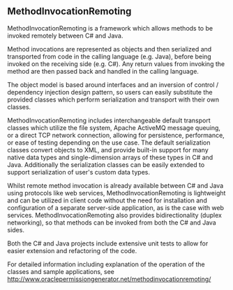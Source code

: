 MethodInvocationRemoting
------------------------

MethodInvocationRemoting is a framework which allows methods to be invoked remotely between C# and Java.

Method invocations are represented as objects and then serialized and transported from code in the calling language (e.g. Java), before being invoked on the receiving side (e.g. C#). Any return values from invoking the method are then passed back and handled in the calling language.

The object model is based around interfaces and an inversion of control / dependency injection design pattern, so users can easily substitute the provided classes which perform serialization and transport with their own classes.

MethodInvocationRemoting includes interchangeable default transport classes which utilize the file system, Apache ActiveMQ message queuing, or a direct TCP network connection, allowing for persistence, performance, or ease of testing depending on the use case. The default serialization classes convert objects to XML, and provide built-in support for many native data types and single-dimension arrays of these types in C# and Java. Additionally the serialization classes can be easily extended to support serialization of user's custom data types.

Whilst remote method invocation is already available between C# and Java using protocols like web services, MethodInvocationRemoting is lightweight and can be utilized in client code without the need for installation and configuration of a separate server-side application, as is the case with web services. MethodInvocationRemoting also provides bidirectionality (duplex networking), so that methods can be invoked from both the C# and Java sides.

Both the C# and Java projects include extensive unit tests to allow for easier extension and refactoring of the code.

For detailed information including explanation of the operation of the classes and sample applications, see http://www.oraclepermissiongenerator.net/methodinvocationremoting/
